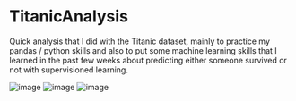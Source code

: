 # TitanicAnalysis


Quick analysis that I did with the Titanic dataset, mainly to practice my pandas / python skills and also to put some machine learning skills that I learned in the past few weeks about predicting either someone survived or not with supervisioned learning.

![image](https://user-images.githubusercontent.com/12129203/220189997-74d233bb-d309-4084-818d-323a323da10f.png)
![image](https://user-images.githubusercontent.com/12129203/220190023-94884471-13f0-4983-bf48-8de6d0754e43.png)
![image](https://user-images.githubusercontent.com/12129203/220190044-b6fcf1bb-52b4-4018-a5ed-26fd74c299fa.png)

